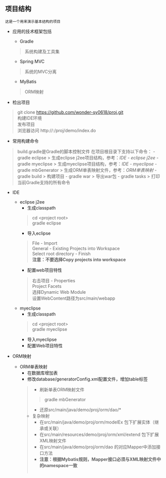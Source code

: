 项目结构
------------------------------

    这是一个用来演示基本结构的项目


* 应用的技术框架包括
    - Gradle
    > 系统构建及工具集
    - Spring MVC
    > 系统的MVC分离
    - MyBatis
    > ORM映射

* 检出项目
> git clone https://github.com/wonder-sy0618/proj.git   
> 构建IDE环境   
> 发布项目   
> 浏览器访问 http://<domain>:<port>/proj/demo/index.do


* 常用构建命令
> build.gradle是Gradle的脚本控制文件
> 在项目根目录下支持以下命令：
    - gradle eclipse
    > 生成eclipse j2ee项目结构，参考：*IDE* - *eclipse j2ee*
    - gradle myeclipse
    > 生成myeclipse项目结构，参考：*IDE* - *myeclipse*
    - gradle mbGenerator
    > 生成ORM单表映射文件，参考：*ORM单表映射*
    - gradle build
    > 构建项目
    - gradle war
    > 导出war包
    - gradle tasks
    > 打印当前Gradle支持的所有命令

* IDE
    - eclipse j2ee
        + 生成classpath
        > cd <project root\>   
        > gradle eclipse  
        + 导入eclipse
        > File - Import  
        > General - Existing Projects into Workspace  
        > Select root directory - Finish  
        > **注意：不要选择Copy projects into workspace**  
        + 配置web项目特性
        > 右击项目 - Properties  
        > Project Facets  
        > 选择Dynamic Web Module  
        > 设置WebContent路径为src/main/webapp  
    - myeclipse
        + 生成classpath
        > cd <project root\>  
        > gradle myeclipse  
        + 导入myeclipse
        + 配置Web项目特性

* ORM映射
    - ORM单表映射
        + 在数据库增加表
        + 修改database/generatorConfig.xml配置文件，增加table标签
        > <table tableName="student" domainObjectName="Student" \></table\>
        + 刷新单表ORM映射文件
        > gradle mbGenerator
        + 还原src/main/java/demo/proj/orm/dao/*
    - 复杂映射
    	+ 在src/main/java/demo/proj/orm/modelEx 包下扩展实体（继承或关联）  
    	+ 在src/main/resources/demo/proj/orm/xml/extend 包下扩展XML映射文件  
    	+ 在src/main/java/demo/proj/orm/dao 的对应Mapper中添加接口方法
    	+ **注意：根据Mybatis规则，Mapper接口必须与XML映射文件中的namespace一致**

